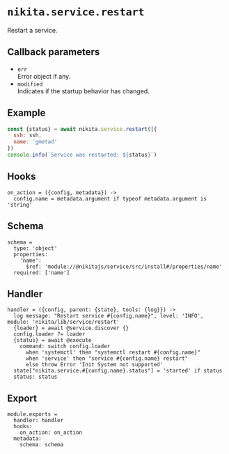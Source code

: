 
# `nikita.service.restart`

Restart a service.

## Callback parameters

* `err`   
  Error object if any.   
* `modified`   
  Indicates if the startup behavior has changed.   

## Example

```js
const {status} = await nikita.service.restart([{
  ssh: ssh,
  name: 'gmetad'
})
console.info(`Service was restarted: ${status}`)
```

## Hooks

    on_action = ({config, metadata}) ->
      config.name = metadata.argument if typeof metadata.argument is 'string'

## Schema

    schema =
      type: 'object'
      properties:
        'name':
          $ref: 'module://@nikitajs/service/src/install#/properties/name'
      required: ['name']

## Handler

    handler = ({config, parent: {state}, tools: {log}}) ->
      log message: "Restart service #{config.name}", level: 'INFO', module: 'nikita/lib/service/restart'
      {loader} = await @service.discover {}
      config.loader ?= loader
      {status} = await @execute
        command: switch config.loader
          when 'systemctl' then "systemctl restart #{config.name}"
          when 'service' then "service #{config.name} restart"
          else throw Error 'Init System not supported'
      state["nikita.service.#{config.name}.status"] = 'started' if status
      status: status

## Export

    module.exports =
      handler: handler
      hooks:
        on_action: on_action
      metadata:
        schema: schema
